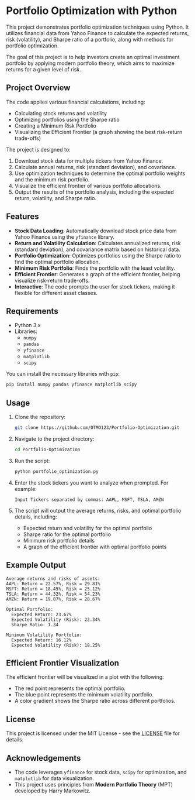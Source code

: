 
# Portfolio Optimization with Python

This project demonstrates portfolio optimization techniques using Python. It utilizes financial data from Yahoo Finance to calculate the expected returns, risk (volatility), and Sharpe ratio of a portfolio, along with methods for portfolio optimization.

The goal of this project is to help investors create an optimal investment portfolio by applying modern portfolio theory, which aims to maximize returns for a given level of risk.

## Project Overview

The code applies various financial calculations, including:
- Calculating stock returns and volatility
- Optimizing portfolios using the Sharpe ratio
- Creating a Minimum Risk Portfolio
- Visualizing the Efficient Frontier (a graph showing the best risk-return trade-offs)

The project is designed to:
1. Download stock data for multiple tickers from Yahoo Finance.
2. Calculate annual returns, risk (standard deviation), and covariance.
3. Use optimization techniques to determine the optimal portfolio weights and the minimum risk portfolio.
4. Visualize the efficient frontier of various portfolio allocations.
5. Output the results of the portfolio analysis, including the expected return, volatility, and Sharpe ratio.

## Features

- **Stock Data Loading**: Automatically download stock price data from Yahoo Finance using the `yfinance` library.
- **Return and Volatility Calculation**: Calculates annualized returns, risk (standard deviation), and covariance matrix based on historical data.
- **Portfolio Optimization**: Optimizes portfolios using the Sharpe ratio to find the optimal portfolio allocation.
- **Minimum Risk Portfolio**: Finds the portfolio with the least volatility.
- **Efficient Frontier**: Generates a graph of the efficient frontier, helping visualize risk-return trade-offs.
- **Interactive**: The code prompts the user for stock tickers, making it flexible for different asset classes.

## Requirements

- Python 3.x
- Libraries:
  - `numpy`
  - `pandas`
  - `yfinance`
  - `matplotlib`
  - `scipy`

You can install the necessary libraries with `pip`:
```bash
pip install numpy pandas yfinance matplotlib scipy
```

## Usage

1. Clone the repository:
   ```bash
   git clone https://github.com/OTMO123/Portfolio-Optimization.git
   ```

2. Navigate to the project directory:
   ```bash
   cd Portfolio-Optimization
   ```

3. Run the script:
   ```bash
   python portfolio_optimization.py
   ```

4. Enter the stock tickers you want to analyze when prompted. For example:
   ```text
   Input Tickers separated by commas: AAPL, MSFT, TSLA, AMZN
   ```

5. The script will output the average returns, risks, and optimal portfolio details, including:
   - Expected return and volatility for the optimal portfolio
   - Sharpe ratio for the optimal portfolio
   - Minimum risk portfolio details
   - A graph of the efficient frontier with optimal portfolio points

## Example Output

```
Average returns and risks of assets:
AAPL: Return = 22.57%, Risk = 29.81%
MSFT: Return = 18.45%, Risk = 25.12%
TSLA: Return = 44.32%, Risk = 54.23%
AMZN: Return = 19.87%, Risk = 28.67%

Optimal Portfolio:
  Expected Return: 23.67%
  Expected Volatility (Risk): 22.34%
  Sharpe Ratio: 1.34

Minimum Volatility Portfolio:
  Expected Return: 16.12%
  Expected Volatility (Risk): 18.25%
```

## Efficient Frontier Visualization

The efficient frontier will be visualized in a plot with the following:
- The red point represents the optimal portfolio.
- The blue point represents the minimum volatility portfolio.
- A color gradient shows the Sharpe ratio across different portfolios.

## License

This project is licensed under the MIT License - see the [LICENSE](LICENSE) file for details.

## Acknowledgements

- The code leverages `yfinance` for stock data, `scipy` for optimization, and `matplotlib` for data visualization.
- This project uses principles from **Modern Portfolio Theory** (MPT) developed by Harry Markowitz.
